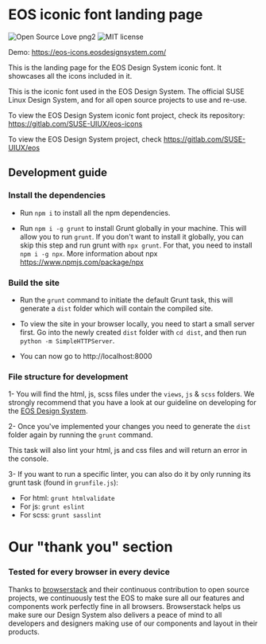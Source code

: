 # EOS iconic font landing page
![Open Source Love png2](https://badges.frapsoft.com/os/v2/open-source.png?v=103)
![MIT license](http://img.shields.io/badge/license-MIT-brightgreen.svg)


Demo: https://eos-icons.eosdesignsystem.com/

This is the landing page for the EOS Design System iconic font. It showcases all the icons included in it.

This is the iconic font used in the EOS Design System. The official SUSE Linux Design System, and for all open source projects to use and re-use.

To view the EOS Design System iconic font project, check its repository: https://gitlab.com/SUSE-UIUX/eos-icons

To view the EOS Design System project, check https://gitlab.com/SUSE-UIUX/eos

## Development guide

### Install the dependencies

- Run `npm i` to install all the npm dependencies.

- Run `npm i -g grunt` to install Grunt globally in your machine. This will allow you to run `grunt`. If you don't want to install it globally, you can skip this step and run grunt with `npx grunt`. For that, you need to install `npm i -g npx`. More information about npx https://www.npmjs.com/package/npx

### Build the site

- Run the `grunt` command to initiate the default Grunt task, this will generate a `dist` folder which will contain the compiled site.

- To view the site in your browser locally, you need to start a small server first. Go into the newly created `dist` folder with `cd dist`, and then run `python -m SimpleHTTPServer`.

- You can now go to http://localhost:8000

### File structure for development

1- You will find the html, js, scss files under the `views`, `js` & `scss` folders. We strongly recommend that you have a look at our guideline on developing for the [EOS Design System](https://gitlab.com/SUSE-UIUX/eos/wikis/home#developing-the-eos-project).

2- Once you've implemented your changes you need to generate the `dist` folder again by running the `grunt` command.

This task will also lint your html, js and css files and will return an error in the console.

3- If you want to run a specific linter, you can also do it by only running its grunt task (found in `grunfile.js`):

- For html: `grunt htmlvalidate`
- For js: `grunt eslint`
- For scss: `grunt sasslint`

# Our "thank you" section

### Tested for every browser in every device

Thanks to [browserstack](https://www.browserstack.com) and their continuous contribution to open source projects, we continuously test the EOS to make sure all our features and components work perfectly fine in all browsers.
Browserstack helps us make sure our Design System also delivers a peace of mind to all developers and designers making use of our components and layout in their products.
